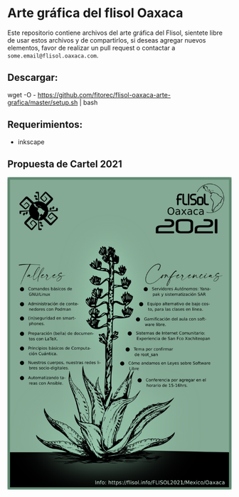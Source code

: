 # Arte gráfica del flisol Oaxaca 

Este repositorio contiene archivos del arte gráfica del Flisol, sientete libre de usar estos archivos y de compartirlos, si deseas agregar nuevos elementos, favor de realizar un pull request o contactar a 
`some.email@flisol.oaxaca.com`.

## Descargar:

wget -O - https://github.com/fitorec/flisol-oaxaca-arte-grafica/master/setup.sh | bash

## Requerimientos:

 - inkscape


## Propuesta de Cartel 2021
 
![2021/cartel.png](2021/cartel.png)

